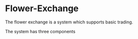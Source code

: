 # Flower-Exchange
The flower exchange is a system which supports basic trading.

The system has three components